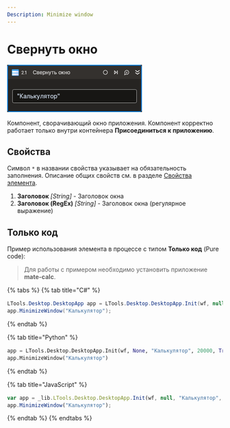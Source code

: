 ```yaml
---
Description: Minimize window
---
```


# Свернуть окно

![](../../../.gitbook/assets1/minimize-window-activity.png)

Компонент, сворачивающий окно приложения. Компонент корректно работает только внутри контейнера **Присоединиться к приложению**.

## Свойства
Символ `*` в названии свойства указывает на обязательность заполнения. 
Описание общих свойств см. в разделе [Свойства элемента](https://docs.primo-rpa.ru/primo-rpa/primo-studio/process/elements#svoistva-elementa).

1. **Заголовок** *[String]* - Заголовок окна  
1. **Заголовок (RegEx)** *[String]* - Заголовок окна (регулярное выражение)  

## Только код  
Пример использования элемента в процессе с типом **Только код** (Pure code):
> Для работы с примером необходимо установить приложение **mate-calc**.

{% tabs %}
{% tab title="C#" %}
```csharp
LTools.Desktop.DesktopApp app = LTools.Desktop.DesktopApp.Init(wf, null, "Калькулятор", 20000, true, LTools.Desktop.Model.DesktopTypes.UIAUTOMATION);
app.MinimizeWindow("Калькулятор");
```
{% endtab %}

{% tab title="Python" %}
```python
app = LTools.Desktop.DesktopApp.Init(wf, None, "Калькулятор", 20000, True, LTools.Desktop.Model.DesktopTypes.UIAUTOMATION)
app.MinimizeWindow("Калькулятор")
```
{% endtab %}

{% tab title="JavaScript" %}
```javascript
var app = _lib.LTools.Desktop.DesktopApp.Init(wf, null, "Калькулятор", 20000, true, _lib.LTools.Desktop.Model.DesktopTypes.UIAUTOMATION);
app.MinimizeWindow("Калькулятор");
```
{% endtab %}
{% endtabs %}

